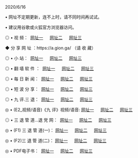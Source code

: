 <p>2020/6/16
<p>• 网址不定期更新，连不上时，请不同时间再试试。
<p>• 建议用谷歌或火狐官方浏览器访问。
<p>◎ • 视 频： 
<a href="http://hia.guitarhaven.com/" target="_blank">网址一</a> 　 
<a href="http://hpt.guitarhaven.com/" target="_blank">网址二</a> 　 
<a href="http://htc.guitarhaven.com/b.html" target="_blank">网址三</a>

<p>◆ 分 享 网 址 ：https://a.gion.ga/  （请 收 藏） </p>

<p>◎ • 小 站：  
<a href="http://hia.guitarhaven.com/f.html" target="_blank">网址一</a> 　 
<a href="http://hpt.guitarhaven.com/h.html" target="_blank">网址二</a> 　 
<a href="http://htc.guitarhaven.com/k/" target="_blank">网址三</a></p>
<p>◎ • 翻 墙 软 件 ：  
<a href="http://hia.guitarhaven.com/ff/" target="_blank">网址一</a> 　 
<a href="http://hpt.guitarhaven.com/s/read/a1_nd.html" target="_blank">网址二</a> 　 
<a href="http://htc.guitarhaven.com/ff/index.html" target="_blank">网址三</a></p>
<p>◎ • 每 日 新 闻：  
<a href="http://hia.guitarhaven.com/day/" target="_blank">网址一</a> 　 
<a href="http://hpt.guitarhaven.com/day/" target="_blank">网址二</a> 　 
<a href="http://htc.guitarhaven.com/day/index.html" target="_blank">网址三</a></p>
<p>◎ • 短 波 分 享：  
<a href="http://hia.guitarhaven.com/h/" target="_blank">网址一</a> 　 
<a href="http://hpt.guitarhaven.com/h/" target="_blank">网址二</a> 　 
<a href="http://htc.guitarhaven.com/h/index.html" target="_blank">网址三</a></p>
<p>◎ • 九 评.三 退：  
<a href="http://hia.guitarhaven.com/t/" target="_blank">网址一</a> 　 
<a href="http://hpt.guitarhaven.com/v2/index.html" target="_blank">网址二</a> 　 
<a href="http://htc.guitarhaven.com/tt/index.html" target="_blank">网址三</a> 　</p>
<p>◎ • (E2_视频/语音)《九 评》视频/语音: 
<a href="http://hia.guitarhaven.com/7738.html" target="_blank">网址一</a> 　 
<a href="http://hpt.guitarhaven.com/7614.html" target="_blank">网址二</a> 　 
<a href="http://htc.guitarhaven.com/7633.html" target="_blank">网址三</a></p>
<p>◎ • 三 退 管 道...退 党 网：  
<a href="http://hia.guitarhaven.com/go/td1.html" target="_blank">网址一</a> 　 
<a href="http://hpt.guitarhaven.com/go/td2.html" target="_blank">网址二</a> 　 
<a href="http://htc.guitarhaven.com/go/td3.html" target="_blank">网址三</a></p>
<p>◎ • (F1) 三 退 管 道(一)： 
<a href="http://hia.guitarhaven.com/dd/" target="_blank">网址一</a> 　 
<a href="http://hpt.guitarhaven.com/s/read/a1_tdx.html" target="_blank">网址二</a> 　 
<a href="http://htc.guitarhaven.com/dd/" target="_blank">网址三</a></p>
<p>◎ • (F2)三 退 管 道(二)： 
<a href="http://htc.guitarhaven.com/d/" target="_blank">网址一</a> 　 
<a href="http://hia.guitarhaven.com/d/index.html" target="_blank">网址二</a> 　 
<a href="http://hpt.guitarhaven.com/d/" target="_blank">网址三</a></p>
<p>◎ • PDF电子书：  
<a href="http://hia.guitarhaven.com/p/" target="_blank">网址一</a> 　 
<a href="http://hpt.guitarhaven.com/p/index.html" target="_blank">网址二</a> 　 
<a href="http://htc.guitarhaven.com/p/" target="_blank">网址三</a></p>
